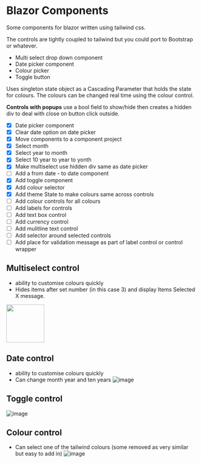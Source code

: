 # Blazor Components
Some components for blazor written using tailwind css.

The controls are tightly coupled to tailwind but you could port to Bootstrap or whatever.

- Multi select drop down component
- Date picker component
- Colour picker
- Toggle button

Uses singleton state object as a Cascading Parameter that holds the state for colours.  The colours can be changed real time using the colour control.

**Controls with popups** use a bool field to show/hide then creates a hidden div to deal with close on button click outside.

- [X] Date picker component
- [X] Clear date option on date picker
- [X] Move components to a component project
- [X] Select month
- [X] Select year to month
- [X] Select 10 year to year to yonth
- [X] Make multiselect use hidden div same as date picker
- [ ] Add a from date - to date component
- [X] Add toggle component
- [X] Add colour selector
- [X] Add theme State to make colours same across controls
- [ ] Add colour controls for all colours
- [ ] Add labels for controls
- [ ] Add text box control
- [ ] Add currency control
- [ ] Add mulitline text control
- [ ] Add selector around selected controls
- [ ] Add place for validation message as part of label control or control wrapper

## Multiselect control

- ability to customise colours quickly
- Hides items after set number (in this case 3) and display Items Selected X message.

<img src="https://github.com/jhollyhomes/BlazorComponents/assets/6323972/f996c6f9-1924-48c8-950b-2193f07c521c" width="100">

## Date control
- ability to customise colours quickly
- Can change month year and ten years
![image](https://github.com/jhollyhomes/BlazorComponents/assets/6323972/fe70bfed-47bf-4a76-a9f8-dbdfd49be3f4)

## Toggle control
![image](https://github.com/jhollyhomes/BlazorComponents/assets/6323972/e56df648-5301-4706-8972-2ae034526a3c)

## Colour control
- Can select one of the tailwind colours (some removed as very similar but easy to add in)
![image](https://github.com/jhollyhomes/BlazorComponents/assets/6323972/7b4bca09-a7da-4012-b9d8-b9fe02c72e93)

